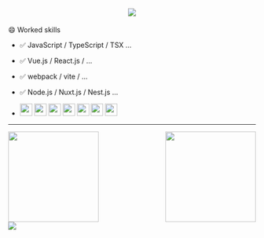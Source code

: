 <h1 align="center">
    <a href="https://www.hejian.club/"> 
        <img src="https://readme-typing-svg.herokuapp.com?color=244DF7A9&lines=welcome+to+my+GitHub"> 
    </a> 
</h1>

😄 Worked skills

- ✅ JavaScript / TypeScript / TSX ...
- ✅ Vue.js / React.js / ...
- ✅ webpack / vite / ...
- ✅ Node.js / Nuxt.js / Nest.js ...

- <p align="left">
    <code><img src="https://cdn.jsdelivr.net/gh/devicons/devicon/icons/typescript/typescript-original.svg" height="25"/></code>
    <code><img  src="https://cdn.jsdelivr.net/gh/devicons/devicon/icons/javascript/javascript-original.svg" height="25"/></code>
    <code><img src="https://cdn.jsdelivr.net/gh/devicons/devicon/icons/nodejs/nodejs-original.svg" height="25"/></code>
    <code><img src="https://cdn.jsdelivr.net/gh/devicons/devicon/icons/react/react-original.svg" height="25"/></code>
    <code><img src="https://cdn.jsdelivr.net/gh/devicons/devicon/icons/vuejs/vuejs-original.svg" height="25"/></code>
    <code><img src="https://cdn.jsdelivr.net/gh/devicons/devicon/icons/nuxtjs/nuxtjs-original.svg" height="25"/></code>
    <code><img src="https://cdn.jsdelivr.net/gh/devicons/devicon/icons/sass/sass-original.svg" height="25"/></code>
  </p>

---

<div>
    <div style="display: flex; justify-content: space-between;">
        <img height="184" src="https://github-readme-stats.vercel.app/api/top-langs/?username=imddc&layout=compact&theme=" />
        <img height="184" src="https://github-readme-streak-stats.herokuapp.com/?user=imddc" />
    </div>
    <img src="https://github-readme-activity-graph.vercel.app/graph?username=imddc&bg_color=ffffff&color=000000&line=7957d5&point=ff3961&area=true&hide_border=true)](https://github.com/ashutosh00710/github-readme-activity-graph" />
</div>

